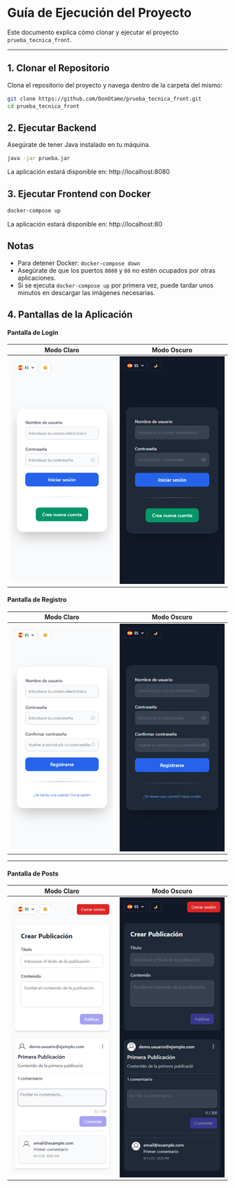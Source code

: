 # Guía de Ejecución del Proyecto

Este documento explica cómo clonar y ejecutar el proyecto `prueba_tecnica_front`.

---

## 1. Clonar el Repositorio

Clona el repositorio del proyecto y navega dentro de la carpeta del mismo:

```bash
git clone https://github.com/DonOtame/prueba_tecnica_front.git
cd prueba_tecnica_front

```

## 2. Ejecutar Backend

Asegúrate de tener Java instalado en tu máquina.

```bash
java -jar prueba.jar
```

La aplicación estará disponible en: http://localhost:8080

## 3. Ejecutar Frontend con Docker

```bash
docker-compose up
```

La aplicación estará disponible en: http://localhost:80

## Notas

- Para detener Docker: `docker-compose down`
- Asegúrate de que los puertos `8080` y `80` no estén ocupados por otras aplicaciones.
- Si se ejecuta `docker-compose up` por primera vez, puede tardar unos minutos en descargar las imágenes necesarias.

## 4. Pantallas de la Aplicación

#### Pantalla de Login

| Modo Claro | Modo Oscuro |
|------------|-------------|
| ![Login Light](public/images/login_light.png) | ![Login Dark](public/images/login_dark.png) |


#### Pantalla de Registro

| Modo Claro | Modo Oscuro |
|------------|-------------|
| ![Register Light](public/images/register_light.png) | ![Register Dark](public/images/register_dark.png) |

---

#### Pantalla de Posts

| Modo Claro | Modo Oscuro |
|------------|-------------|
| ![Post Light](public/images/post_light.png) | ![Post Dark](public/images/post_dark.png) |
